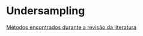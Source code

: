 # Undersampling

[Métodos encontrados durante a revisão da literatura](https://docs.google.com/spreadsheets/d/1QHsJ6KovS6sO4nD77UiZ5bHgCaWFXm1zYUzRi-aAiuM/edit?usp=sharing)
